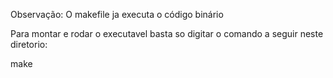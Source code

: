 Observação:
O makefile ja executa o código binário

Para montar e rodar o executavel basta so digitar o comando a seguir neste diretorio:

make